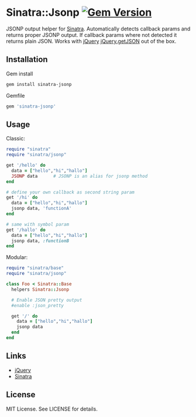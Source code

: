 # Sinatra::Jsonp [![Gem Version](https://badge.fury.io/rb/sinatra-jsonp.svg)](https://badge.fury.io/rb/sinatra-jsonp)

JSONP output helper for [Sinatra](http://sinatrarb.com). Automatically detects callback params and returns proper JSONP output.
If callback params where not detected it returns plain JSON.
Works with [jQuery](http://jquery.com) [jQuery.getJSON](http://api.jquery.com/jQuery.getJSON/) out of the box.


## Installation


Gem install

```bash
gem install sinatra-jsonp
```

Gemfile

```ruby
gem 'sinatra-jsonp'
```

## Usage


Classic:

```ruby
require "sinatra"
require "sinatra/jsonp"

get '/hello' do
  data = ["hello","hi","hallo"]
  JSONP data      # JSONP is an alias for jsonp method
end

# define your own callback as second string param
get '/hi' do
  data = ["hello","hi","hallo"]
  jsonp data, 'functionA'
end

# same with symbol param
get '/hallo' do
  data = ["hello","hi","hallo"]
  jsonp data, :functionB
end
```
Modular:

```ruby
require "sinatra/base"
require "sinatra/jsonp"

class Foo < Sinatra::Base
  helpers Sinatra::Jsonp

  # Enable JSON pretty output
  #enable :json_pretty

  get '/' do
    data = ["hello","hi","hallo"]
    jsonp data
  end
end
```

## Links


* [jQuery](http://jquery.com)
* [Sinatra](http://www.sinatrarb.com)


## License


MIT License. See LICENSE for details.

